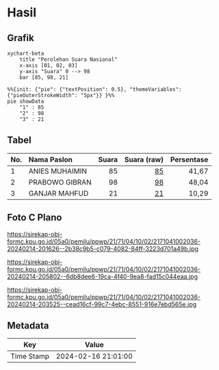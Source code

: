 # Hasil

## Grafik

```mermaid
xychart-beta
    title "Perolehan Suara Nasional"
    x-axis [01, 02, 03]
    y-axis "Suara" 0 --> 98
    bar [85, 98, 21]
```

```mermaid
%%{init: {"pie": {"textPosition": 0.5}, "themeVariables": {"pieOuterStrokeWidth": "5px"}} }%%
pie showData
    "1" : 85
    "2" : 98
    "3" : 21
```

## Tabel

| No. | Nama Paslon    | Suara | Suara (raw) | Persentase |
|:--- |:-------------- | -----:| -----------:| ----------:|
| 1   | ANIES MUHAIMIN | 85    | [85][p-1]   | 41,67      |
| 2   | PRABOWO GIBRAN | 98    | [98][p-2]   | 48,04      |
| 3   | GANJAR MAHFUD  | 21    | [21][p-3]   | 10,29      |


[p-1]: https://github.com/gigit-pemilu/pemilu-2024/blob/main/pilpres/hitung-suara/sub/21-kepulauan-riau/sub/71-kota-batam/sub/04-nongsa/sub/1002-batu-besar/sub/036-tps/sub/paslon-1.txt
[p-2]: https://github.com/gigit-pemilu/pemilu-2024/blob/main/pilpres/hitung-suara/sub/21-kepulauan-riau/sub/71-kota-batam/sub/04-nongsa/sub/1002-batu-besar/sub/036-tps/sub/paslon-2.txt
[p-3]: https://github.com/gigit-pemilu/pemilu-2024/blob/main/pilpres/hitung-suara/sub/21-kepulauan-riau/sub/71-kota-batam/sub/04-nongsa/sub/1002-batu-besar/sub/036-tps/sub/paslon-3.txt

## Foto C Plano

https://sirekap-obj-formc.kpu.go.id/05a0/pemilu/ppwp/21/71/04/10/02/2171041002036-20240214-201626--2b38c9b5-c079-4082-84ff-3223d701a49b.jpg

https://sirekap-obj-formc.kpu.go.id/05a0/pemilu/ppwp/21/71/04/10/02/2171041002036-20240214-205802--6db8dee6-19ca-4f40-9ea8-fad15c044eaa.jpg

https://sirekap-obj-formc.kpu.go.id/05a0/pemilu/ppwp/21/71/04/10/02/2171041002036-20240214-203525--cead16cf-99c7-4ebc-8551-916e7ebd565e.jpg


## Metadata

| Key        | Value               |
| ---------- | ------------------- |
| Time Stamp | 2024-02-16 21:01:00 |



